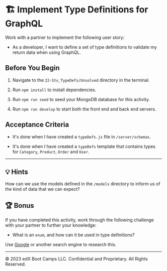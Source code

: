 # 🏗️ Implement Type Definitions for GraphQL

Work with a partner to implement the following user story:

* As a developer, I want to define a set of type definitions to validate my return data when using GraphQL.

## Before You Begin

1. Navigate to the `22-Stu_TypeDefs/Unsolved` directory in the terminal.

2. Run `npm install` to install dependencies.

3. Run `npm run seed` to seed your MongoDB database for this activity.

4. Run `npm run develop` to start both the front end and back end servers.

## Acceptance Criteria

* It's done when I have created a `typeDefs.js` file in `/server/schemas`.

* It's done when I have created a `typeDefs` template that contains types for `Category`, `Product`, `Order` and `User`.

---

## 💡 Hints

How can we use the models defined in the `/models` directory to inform us of the kind of data that we can expect?

## 🏆 Bonus

If you have completed this activity, work through the following challenge with your partner to further your knowledge:

* What is an `enum`, and how can it be used in type definitions?

Use [Google](https://www.google.com) or another search engine to research this.

---
© 2023 edX Boot Camps LLC. Confidential and Proprietary. All Rights Reserved.
